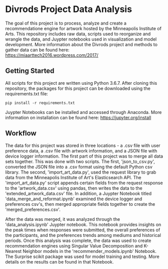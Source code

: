 # Divrods Project Data Analysis

The goal of this project is to process, analyze and create a recommendatione engine for artwork hosted by the Minneapolis Institute of Arts. This repository includes raw data, scripts used to reorganize and wrangle the data, and Juypter notebooks used in visualization and model development. More information about the Divrods project and methods to gather data can be found here: https://miaarttech2016.wordpress.com/2017/

## Getting Started

All scripts for this project are written using Python 3.6.7. After cloning this repository, the packages for this project can be downloaded using the requirements.txt file:
```
pip install -r requirements.txt
```
Juypter Notebooks can be installed and accessed through Anaconda. More information on installation can be found here: https://jupyter.org/install

## Workflow

The data for this project was stored in three locations - a .csv file with user preference data, a .csv file with artwork information, and a JSON file with device logger information. The first part of this project was to merge all data sets together. This was done with two scripts. The first, 'json_to_csv.py', converted the JSON file into a .csv format using the default Python csv library. The second, 'import_art_data.py', used the request library to grab data from the Minneapolis Institute of Art's Elasticsearch API. The 'import_art_data.py' script appends certain fields from the request response to the 'artwork_data.csv' using pandas, then writes the data to the 'extended_artwork_data.csv' file. In addition, a Juypter Notebook titled 'data_merge_and_reformat.ipynb' examined the device logger and preferences csv's, then merged appropriate fields together to create the 'merged_preferences.csv'.

After the data was merged, it was analyzed through the 'data_analysis.ipynb' Juypter notebook. This notebook provides insights on the peak times when responses were submitted, the overall preferences of the participants, and the preferences trends among mediums and historical periods. Once this analysis was complete, the data was used to create recommendation engines using Singular Value Decomposition and K-Nearest Neighbor models in the 'recommender_models.ipynb' Notebook. The Surprise scikit package was used for model training and testing. More details on the results can be found in that Notebook.
